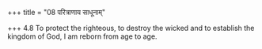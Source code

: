 +++
title = "08 परित्राणाय साधूनाम्"

+++
4.8 To protect the righteous, to destroy the wicked and to establish the
kingdom of God, I am reborn from age to age.
